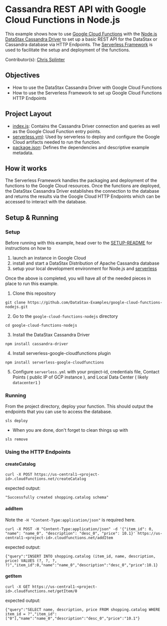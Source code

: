 # Cassandra REST API with Google Cloud Functions in Node.js
This example shows how to use [Google Cloud Functions](https://cloud.google.com/functions/) with the [Node.js DataStax Cassandra Driver](https://docs.datastax.com/en/developer/nodejs-driver/latest) to set up a basic REST API for the DataStax or Cassandra database via HTTP Endpoints. The [Serverless Framework](https://serverless.com/) is used to facilitate the setup and deployment of the functions.

Contributor(s): [Chris Splinter](https://github.com/csplinter)

## Objectives
- How to use the DataStax Cassandra Driver with Google Cloud Functions
- How to use the Serverless Framework to set up Google Cloud Functions HTTP Endpoints

## Project Layout
- [index.js](index.js): Contains the Cassandra Driver connection and queries as well as the Google Cloud Function entry points.
- [serverless.yml](serverless.yml): Used by serverless to deploy and configure the Google Cloud artifacts needed to run the function.
- [package.json](package.json): Defines the dependencies and descriptive example metadata.

## How it works
The Serverless Framework handles the packaging and deployment of the functions to the Google Cloud resources. Once the functions are deployed, the DataStax Cassandra Driver establishes the connection to the database and returns the results via the Google Cloud HTTP Endpoints which can be accessed to interact with the database.

## Setup & Running

### Setup
Before running with this example, head over to the [SETUP-README](SETUP-README.md) for instructions on how to 
1. launch an instance in Google Cloud
2. install and start a DataStax Distribution of Apache Cassandra database
3. setup your local development environment for Node.js and [serverless](https://serverless.com)

Once the above is completed, you will have all of the needed pieces in place to run this example.

1. Clone this repository
```
git clone https://github.com/DataStax-Examples/google-cloud-functions-nodejs.git
```
2. Go to the `google-cloud-functions-nodejs` directory
```
cd google-cloud-functions-nodejs
```
3. Install the DataStax Cassandra Driver
```
npm install cassandra-driver
```
4. Install serverless-google-cloudfunctions plugin
```
npm install serverless-google-cloudfunctions
```
5. Configure `serverless.yml` with your project-id, credentials file, Contact Points ( public IP of GCP instance ), and Local Data Center ( likely `datacenter1` )

### Running
From the project directory, deploy your function. This should output the endpoints that you can use to access the database.
```
sls deploy
```
* When you are done, don't forget to clean things up with
```
sls remove
```
### Using the HTTP Endpoints
#### createCatalog
```
curl -X POST https://us-central1-<project-id>.cloudfunctions.net/createCatalog
````
expected output:
```
"Successfully created shopping.catalog schema"
```
#### addItem
Note the `-H "Content-Type:application/json"` is required here.
```
curl -X POST -H "Content-Type:application/json" -d '{"item_id": 0, "name": "name_0", "description": "desc_0", "price": 10.1}' https://us-central1-<project-id>.cloudfunctions.net/addItem
```
expected output:
```
{"query":"INSERT INTO shopping.catalog (item_id, name, description, price) VALUES (?, ?, ?, ?)","item_id":0,"name":"name_0","description":"desc_0","price":10.1}
```
#### getItem
```
curl -X GET https://us-central1-<project-id>.cloudfunctions.net/getItem/0
```
expected output:
```
{"query":"SELECT name, description, price FROM shopping.catalog WHERE item_id = ?","item_id":["0"],"name":"name_0","description":"desc_0","price":"10.1"}
```
